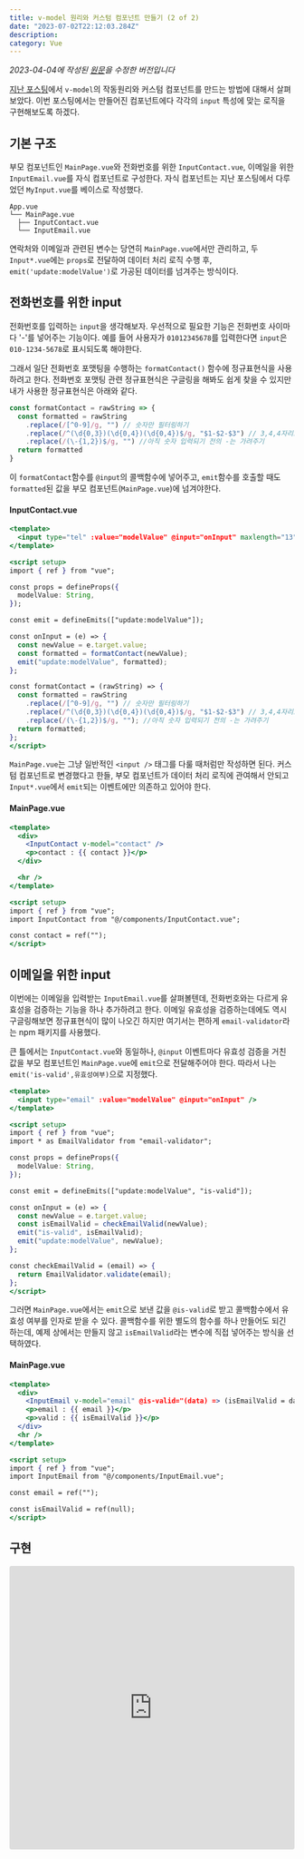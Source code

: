 ```yaml
---
title: v-model 원리와 커스텀 컴포넌트 만들기 (2 of 2)
date: "2023-07-02T22:12:03.284Z"
description:
category: Vue
---
```


_2023-04-04에 작성된 [원문](https://ps-hjhj97.tistory.com/226)을 수정한 버전입니다_

[지난 포스팅](https://juheon.dev/vue/230701-vmodel-and-custom-component-1/)에서 `v-model`의 작동원리와 커스텀 컴포넌트를 만드는 방법에 대해서 살펴보았다. 이번 포스팅에서는 만들어진 컴포넌트에다 각각의 `input` 특성에 맞는 로직을 구현해보도록 하겠다.

## 기본 구조

부모 컴포넌트인 `MainPage.vue`와 전화번호를 위한 `InputContact.vue`, 이메일을 위한 `InputEmail.vue`를 자식 컴포넌트로 구성한다. 자식 컴포넌트는 지난 포스팅에서 다루었던 `MyInput.vue`를 베이스로 작성했다.

```
App.vue
└── MainPage.vue
  ├── InputContact.vue
  └── InputEmail.vue
```

연락처와 이메일과 관련된 변수는 당연히 `MainPage.vue`에서만 관리하고, 두 `Input*.vue`에는 `props`로 전달하여 데이터 처리 로직 수행 후, `emit('update:modelValue')`로 가공된 데이터를 넘겨주는 방식이다.

## 전화번호를 위한 input

전화번호를 입력하는 `input`을 생각해보자. 우선적으로 필요한 기능은 전화번호 사이마다 '-'를 넣어주는 기능이다. 예를 들어 사용자가 `01012345678`를 입력한다면 `input`은 `010-1234-5678`로 표시되도록 해야한다.

그래서 일단 전화번호 포맷팅을 수행하는 `formatContact()` 함수에 정규표현식을 사용하려고 한다. 전화번호 포맷팅 관련 정규표현식은 구글링을 해봐도 쉽게 찾을 수 있지만 내가 사용한 정규표현식은 아래와 같다.

```javascript
const formatContact = rawString => {
  const formatted = rawString
    .replace(/[^0-9]/g, "") // 숫자만 필터링하기
    .replace(/^(\d{0,3})(\d{0,4})(\d{0,4})$/g, "$1-$2-$3") // 3,4,4자리로 끊고 -로 구분
    .replace(/(\-{1,2})$/g, "") //아직 숫자 입력되기 전의 -는 가려주기
  return formatted
}
```

이 `formatContact`함수를 `@input`의 콜백함수에 넣어주고, `emit`함수를 호출할 때도 `formatted`된 값을 부모 컴포넌트(`MainPage.vue`)에 넘겨야한다.

#### InputContact.vue

```jsx
<template>
  <input type="tel" :value="modelValue" @input="onInput" maxlength="13" />
</template>

<script setup>
import { ref } from "vue";

const props = defineProps({
  modelValue: String,
});

const emit = defineEmits(["update:modelValue"]);

const onInput = (e) => {
  const newValue = e.target.value;
  const formatted = formatContact(newValue);
  emit("update:modelValue", formatted);
};

const formatContact = (rawString) => {
  const formatted = rawString
    .replace(/[^0-9]/g, "") // 숫자만 필터링하기
    .replace(/^(\d{0,3})(\d{0,4})(\d{0,4})$/g, "$1-$2-$3") // 3,4,4자리로 끊고 -로 구분
    .replace(/(\-{1,2})$/g, ""); //아직 숫자 입력되기 전의 -는 가려주기
  return formatted;
};
</script>

```

`MainPage.vue`는 그냥 일반적인 `<input />` 태그를 다룰 때처럼만 작성하면 된다. 커스텀 컴포넌트로 변경했다고 한들, 부모 컴포넌트가 데이터 처리 로직에 관여해서 안되고 `Input*.vue`에서 `emit`되는 이벤트에만 의존하고 있어야 한다.

#### MainPage.vue

```jsx
<template>
  <div>
    <InputContact v-model="contact" />
    <p>contact : {{ contact }}</p>
  </div>

  <hr />
</template>

<script setup>
import { ref } from "vue";
import InputContact from "@/components/InputContact.vue";

const contact = ref("");
</script>


```

## 이메일을 위한 input

이번에는 이메일을 입력받는 `InputEmail.vue`를 살펴볼텐데, 전화번호와는 다르게 유효성을 검증하는 기능을 하나 추가하려고 한다. 이메일 유효성을 검증하는데에도 역시 구글링해보면 정규표현식이 많이 나오긴 하지만 여기서는 편하게 `email-validator`라는 npm 패키지를 사용했다.

큰 틀에서는 `InputContact.vue`와 동일하나, `@input` 이벤트마다 유효성 검증을 거친 값을 부모 컴포넌트인 `MainPage.vue`에 `emit`으로 전달해주어야 한다. 따라서 나는 `emit('is-valid',유효성여부)`으로 지정했다.

```jsx
<template>
  <input type="email" :value="modelValue" @input="onInput" />
</template>

<script setup>
import { ref } from "vue";
import * as EmailValidator from "email-validator";

const props = defineProps({
  modelValue: String,
});

const emit = defineEmits(["update:modelValue", "is-valid"]);

const onInput = (e) => {
  const newValue = e.target.value;
  const isEmailValid = checkEmailValid(newValue);
  emit("is-valid", isEmailValid);
  emit("update:modelValue", newValue);
};

const checkEmailValid = (email) => {
  return EmailValidator.validate(email);
};
</script>

```

그러면 `MainPage.vue`에서는 `emit`으로 보낸 값을 `@is-valid`로 받고 콜백함수에서 유효성 여부를 인자로 받을 수 있다. 콜백함수를 위한 별도의 함수를 하나 만들어도 되긴 하는데, 예제 상에서는 만들지 않고 `isEmailValid`라는 변수에 직접 넣어주는 방식을 선택하였다.

#### MainPage.vue

```jsx
<template>
  <div>
    <InputEmail v-model="email" @is-valid="(data) => (isEmailValid = data)" />
    <p>email : {{ email }}</p>
    <p>valid : {{ isEmailValid }}</p>
  </div>
  <hr />
</template>

<script setup>
import { ref } from "vue";
import InputEmail from "@/components/InputEmail.vue";

const email = ref("");

const isEmailValid = ref(null);
</script>
```

## 구현

<iframe src="https://codesandbox.io/embed/vue-custom-input-2-mcx2wv?fontsize=14&hidenavigation=1&theme=dark"
     style="width:100%; height:500px; border:0; border-radius: 4px; overflow:hidden;"
     title="vue-custom-input-2"
     allow="accelerometer; ambient-light-sensor; camera; encrypted-media; geolocation; gyroscope; hid; microphone; midi; payment; usb; vr; xr-spatial-tracking"
     sandbox="allow-forms allow-modals allow-popups allow-presentation allow-same-origin allow-scripts"
   ></iframe>
